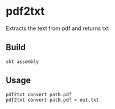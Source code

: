 # pdf2txt

Extracts the text from pdf and returns txt

## Build

```
sbt assembly
```

## Usage

```
pdf2txt convert path.pdf
pdf2txt convert path.pdf > out.txt
```

